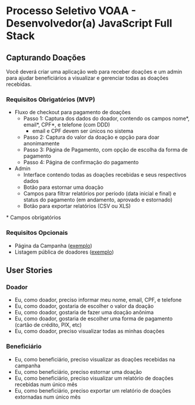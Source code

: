 # Processo Seletivo VOAA - Desenvolvedor(a) JavaScript Full Stack

## Capturando Doações

Você deverá criar uma aplicação web para receber doações e um admin para ajudar beneficiários a visualizar e gerenciar todas as doações recebidas.

### Requisitos Obrigatórios (MVP)

- Fluxo de checkout para pagamento de doações
  - Passo 1: Captura dos dados do doador, contendo os campos nome\*, email\*, CPF\*, e telefone (com DDD)
    - email e CPF devem ser únicos no sistema
  - Passo 2: Captura do valor da doação e opção para doar anonimamente
  - Passo 3: Página de Pagamento, com opção de escolha da forma de pagamento
  - Passo 4: Página de confirmação do pagamento
- Admin
  - Interface contendo todas as doações recebidas e seus respectivos dados
  - Botão para estornar uma doação
  - Campos para filtrar relatórios por período (data inicial e final) e status do pagamento (em andamento, aprovado e estornado)
  - Botão para exportar relatórios (CSV ou XLS)

\* Campos obrigatórios

### Requisitos Opcionais

- Página da Campanha ([exemplo](https://voaa.me/motoboy-humilhado-restaurante))
- Listagem pública de doadores ([exemplo](https://voaa.me/motoboy-humilhado-restaurante/donors/1))

## User Stories

### Doador

- Eu, como doador, preciso informar meu nome, email, CPF, e telefone
- Eu, como doador, gostaria de escolher o valor da doação
- Eu, como doador, gostaria de fazer uma doação anônima
- Eu, como doador, gostaria de escolher uma forma de pagamento (cartão de crédito, PIX, etc)
- Eu, como doador, preciso visualizar todas as minhas doações

### Beneficiário

- Eu, como beneficiário, preciso visualizar as doações recebidas na campanha
- Eu, como beneficiário, preciso estornar uma doação
- Eu, como beneficiário, preciso visualizar um relatório de doações recebidas num único mês
- Eu, como beneficiário, preciso exportar um relatório de doações extornadas num único mês
